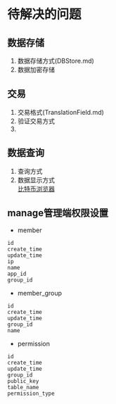 # 待解决的问题
## 数据存储
1. 数据存储方式(DBStore.md)
2.  数据加密存储

## 交易
1. 交易格式(TranslationField.md)
2. 验证交易方式
3. 

## 数据查询
1. 查询方式
2. 数据显示方式  
[比特币浏览器](https://btc.com/)

## manage管理端权限设置
- member
```
id
create_time
update_time
ip
name
app_id
group_id
```
- member_group
```
id
create_time
update_time
group_id
name
```
- permission
```
id
create_time
update_time
group_id
public_key
table_name
permission_type
```

